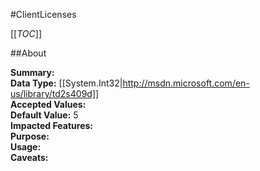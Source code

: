 #ClientLicenses

[[_TOC_]]

##About

**Summary:**   
**Data Type:** [[System.Int32|http://msdn.microsoft.com/en-us/library/td2s409d]]  
**Accepted Values:**   
**Default Value:** 5  
**Impacted Features:**   
**Purpose:**   
**Usage:**   
**Caveats:**   


